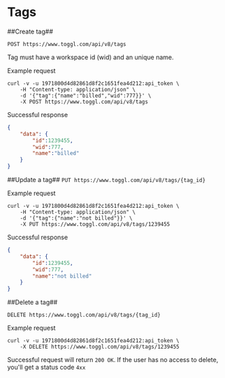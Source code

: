 Tags
====================

##Create tag##

`POST https://www.toggl.com/api/v8/tags`

Tag must have a workspace id (wid) and an unique name.

Example request

```shell
curl -v -u 1971800d4d82861d8f2c1651fea4d212:api_token \
	-H "Content-type: application/json" \
	-d '{"tag":{"name":"billed","wid":777}}' \
	-X POST https://www.toggl.com/api/v8/tags

```

Successful response
```json
{
	"data": {
		"id":1239455,
		"wid":777,
		"name":"billed"
	}
}
```

##Update a tag##
`PUT https://www.toggl.com/api/v8/tags/{tag_id}`

Example request
```shell
curl -v -u 1971800d4d82861d8f2c1651fea4d212:api_token \
	-H "Content-type: application/json" \
	-d '{"tag":{"name":"not billed"}}' \
	-X PUT https://www.toggl.com/api/v8/tags/1239455
```

Successful response
```json
{
	"data": {
		"id":1239455,
		"wid":777,
		"name":"not billed"
	}
}
```

##Delete a tag##

`DELETE https://www.toggl.com/api/v8/tags/{tag_id}`

Example request
```shell
curl -v -u 1971800d4d82861d8f2c1651fea4d212:api_token \
	-X DELETE https://www.toggl.com/api/v8/tags/1239455
```

Successful request will return `200 OK`. If the user has no access to delete, you'll get a status code `4xx`